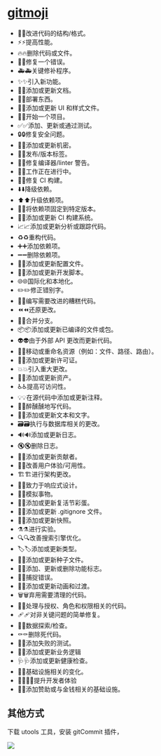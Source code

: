# [gitmoji](https://gitmoji.dev)

- 🎨:art:改进代码的结构/格式。
- ⚡:zap:提高性能。
- 🔥:fire:删除代码或文件。
- 🐛:bug:修复一个错误。
- 🚑️:ambulance:关键修补程序。
- ✨:sparkles:引入新功能。
- 📝:memo:添加或更新文档。
- 🚀:rocket:部署东西。
- 💄:lipstick:添加或更新 UI 和样式文件。
- 🎉:tada:开始一个项目。
- ✅:white_check_mark:添加、更新或通过测试。
- 🔒️:lock:修复安全问题。
- 🔐:closed_lock_with_key:添加或更新机密。
- 🔖:bookmark:发布/版本标签。
- 🚨:rotating_light:修复编译器/linter 警告。
- 🚧:construction:工作正在进行中。
- 💚:green_heart:修复 CI 构建。
- ⬇️:arrow_down:降级依赖。
- ⬆️:arrow_up:升级依赖项。
- 📌:pushpin:将依赖项固定到特定版本。
- 👷:construction_worker:添加或更新 CI 构建系统。
- 📈:chart_with_upwards_trend:添加或更新分析或跟踪代码。
- ♻️:recycle:重构代码。
- ➕:heavy_plus_sign:添加依赖项。
- ➖:heavy_minus_sign:删除依赖项。
- 🔧:wrench:添加或更新配置文件。
- 🔨:hammer:添加或更新开发脚本。
- 🌐:globe_with_meridians:国际化和本地化。
- ✏️:pencil2:修正错别字。
- 💩:poop:编写需要改进的糟糕代码。
- ⏪️:rewind:还原更改。
- 🔀:twisted_rightwards_arrows:合并分支。
- 📦️:package:添加或更新已编译的文件或包。
- 👽️:alien:由于外部 API 更改而更新代码。
- 🚚:truck:移动或重命名资源（例如：文件、路径、路由）。
- 📄:page_facing_up:添加或更新许可证。
- 💥:boom:引入重大更改。
- 🍱:bento:添加或更新资产。
- ♿️:wheelchair:提高可访问性。
- 💡:bulb:在源代码中添加或更新注释。
- 🍻:beers:醉醺醺地写代码。
- 💬:speech_balloon:添加或更新文本和文字。
- 🗃️:card_file_box:执行与数据库相关的更改。
- 🔊:loud_sound:添加或更新日志。
- 🔇:mute:删除日志。
- 👥:busts_in_silhouette:添加或更新贡献者。
- 🚸:children_crossing:改善用户体验/可用性。
- 🏗️:building_construction:进行架构更改。
- 📱:iphone:致力于响应式设计。
- 🤡:clown_face:模拟事物。
- 🥚:egg:添加或更新复活节彩蛋。
- 🙈:see_no_evil:添加或更新 .gitignore 文件。
- 📸:camera_flash:添加或更新快照。
- ⚗️:alembic:进行实验。
- 🔍️:mag:改善搜索引擎优化。
- 🏷️:label:添加或更新类型。
- 🌱:seedling:添加或更新种子文件。
- 🚩:triangular_flag_on_post:添加、更新或删除功能标志。
- 🥅:goal_net:捕捉错误。
- 💫:dizzy:添加或更新动画和过渡。
- 🗑️:wastebasket:弃用需要清理的代码。
- 🛂:passport_control:处理与授权、角色和权限相关的代码。
- 🩹:adhesive_bandage:对非关键问题的简单修复。
- 🧐:monocle_face:数据探索/检查。
- ⚰️:coffin:删除死代码。
- 🧪:test_tube:添加失败的测试。
- 👔:necktie:添加或更新业务逻辑
- 🩺:stethoscope:添加或更新健康检查。
- 🧱:bricks:基础设施相关的变化。
- 🧑‍💻:technologist:提升开发者体验
- 💸:money_with_wings:添加赞助或与金钱相关的基础设施。

## 其他方式
下载 utools 工具，安装 gitCommit 插件，

![](https://image.xiaojingge.com/img/20240707135832.png)